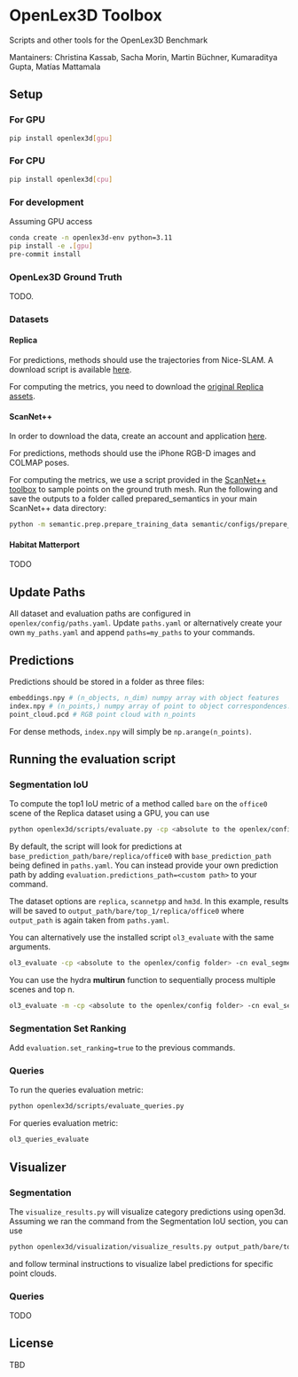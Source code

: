 # OpenLex3D Toolbox

Scripts and other tools for the OpenLex3D Benchmark

Mantainers: Christina Kassab, Sacha Morin, Martin Büchner, Kumaraditya Gupta, Matías Mattamala


## Setup

### For GPU
```sh
pip install openlex3d[gpu]
```

### For CPU
```sh
pip install openlex3d[cpu]
```

### For development
Assuming GPU access
```sh
conda create -n openlex3d-env python=3.11
pip install -e .[gpu]
pre-commit install
```

### OpenLex3D Ground Truth
TODO.

### Datasets
#### Replica
For predictions, methods should use the trajectories from Nice-SLAM. A download script is available [here](https://github.com/cvg/nice-slam/blob/master/scripts/download_replica.sh).

For computing the metrics, you need to download the [original Replica assets](https://github.com/facebookresearch/Replica-Dataset).
#### ScanNet++
In order to download the data, create an account and application [here](https://kaldir.vc.in.tum.de/scannetpp/).

For predictions, methods should use the iPhone RGB-D images and COLMAP poses. 

For computing the metrics, we use a script provided in the [ScanNet++ toolbox](https://github.com/scannetpp/scannetpp) to sample points on the ground truth mesh. Run the following and save the outputs to a folder called prepared_semantics in your main ScanNet++ data directory:
```sh
python -m semantic.prep.prepare_training_data semantic/configs/prepare_training_data.yml
```
#### Habitat Matterport
TODO


## Update Paths
All dataset and evaluation paths are configured in `openlex/config/paths.yaml`. Update `paths.yaml` or alternatively create your own `my_paths.yaml` and append `paths=my_paths` to your commands.

## Predictions
Predictions should be stored in a folder as three files:

```bash
embeddings.npy # (n_objects, n_dim) numpy array with object features
index.npy # (n_points,) numpy array of point to object correspondences. embeddings[index[i]] should give the features of the ith point in point_cloud.pcd
point_cloud.pcd # RGB point cloud with n_points
```

For dense methods, `index.npy` will simply be `np.arange(n_points)`.

## Running the evaluation script

### Segmentation IoU
To compute the top1 IoU metric of a method called `bare` on the `office0` scene of the Replica dataset using a GPU, you can use
```sh
python openlex3d/scripts/evaluate.py -cp <absolute to the openlex/config folder> -cn eval_segmentation evaluation.algorithm=bare dataset=replica dataset.scene=office0 evaluation.topn=1 model.device=cuda:0
```
By default, the script will look for predictions at `base_prediction_path/bare/replica/office0` with `base_prediction_path` being defined in `paths.yaml`. You can instead provide your own prediction path by adding `evaluation.predictions_path=<custom path>` to your command.

The dataset options are `replica`, `scannetpp` and `hm3d`. In this example, results will be saved to `output_path/bare/top_1/replica/office0` where `output_path` is again taken from `paths.yaml`.

You can alternatively use the installed script `ol3_evaluate` with the same arguments.

```sh
ol3_evaluate -cp <absolute to the openlex/config folder> -cn eval_segmentation evaluation.algorithm=bare dataset=replica dataset.scene=office0 evaluation.topn=1 model.device=cuda:0
```

You can use the hydra **multirun** function to sequentially process multiple scenes and top n.
```sh
ol3_evaluate -m -cp <absolute to the openlex/config folder> -cn eval_segmentation evaluation.algorithm=bare dataset=replica dataset.scene=office0,office1 evaluation.topn=1,5 model.device=cuda:0
```

### Segmentation Set Ranking
Add `evaluation.set_ranking=true` to the previous commands.

### Queries

To run the queries evaluation metric:
```sh
python openlex3d/scripts/evaluate_queries.py
```

For queries evaluation metric:
```sh
ol3_queries_evaluate
```

## Visualizer
### Segmentation
The `visualize_results.py` will visualize category predictions using open3d. Assuming we ran the command from the Segmentation IoU section, you can use
```sh
python openlex3d/visualization/visualize_results.py output_path/bare/top_1/replica/office0
```
and follow terminal instructions to visualize label predictions for specific point clouds.

### Queries
TODO

## License
TBD
